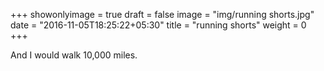 +++
showonlyimage = true
draft = false
image = "img/running shorts.jpg"
date = "2016-11-05T18:25:22+05:30"
title = "running shorts"
weight = 0
+++

And I would walk 10,000 miles.

